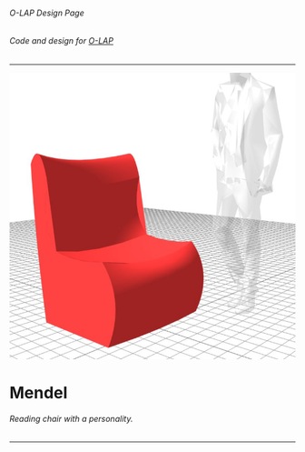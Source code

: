 ###### O-LAP Design Page
###### Code and design for [O-LAP](https://o-lap.com)  
---
![Mendel](https://raw.githubusercontent.com/amitlzkpa/mendel/master/design/display.jpg)
# Mendel  
###### Reading chair with a personality.  
---